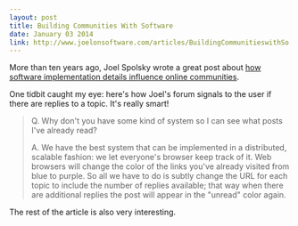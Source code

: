 ```yaml
---
layout: post
title: Building Communities With Software
date: January 03 2014
link: http://www.joelonsoftware.com/articles/BuildingCommunitieswithSo.html 
---
```


More than ten years ago, Joel Spolsky wrote a great post about [how software implementation details influence online communities](www.joelonsoftware.com/articles/BuildingCommunitieswithSo.html). 

One tidbit caught my eye: here's how Joel's forum signals to the user if there are replies to a topic. It's really smart!

> Q. Why don't you have some kind of system so I can see what posts I've already read?
>
> A. We have the best system that can be implemented in a distributed, scalable fashion: we let everyone's browser keep track of it. Web browsers will change the color of the links you've already visited from blue to purple. So all we have to do is subtly change the URL for each topic to include the number of replies available; that way when there are additional replies the post will appear in the "unread" color again.

The rest of the article is also very interesting.
